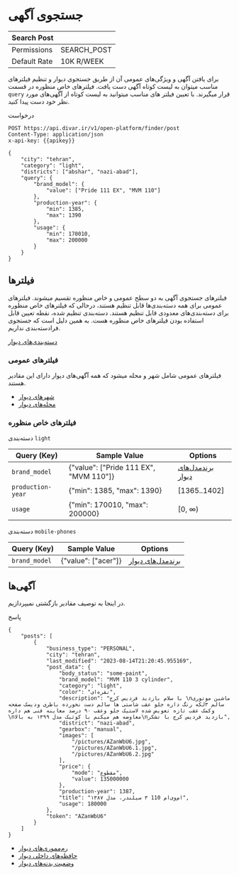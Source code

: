 # جستجوی آگهی

| Search Post  |             |
|--------------|-------------|
| Permissions  | SEARCH_POST |
| Default Rate | 10K R/WEEK  |

برای یافتن آگهی و ویژگی‌های عمومی آن از طریق جستجوی دیوار
و تنظیم فیلترهای مناسب میتوان به لیست کوتاه آگهی دست یافت. فیلترهای خاص منظوره در قسمت `query` قرار میگیرند.
با تعیین فیلتر های مناسب میتوانید به لیست کوتاه از آگهی‌های مورد نظر خود دست پیدا کنید.

درخواست

```http request
POST https://api.divar.ir/v1/open-platform/finder/post
Content-Type: application/json
x-api-key: {{apikey}}

{
    "city": "tehran",
    "category": "light",
    "districts": ["abshar", "nazi-abad"],
    "query": {
        "brand_model": {
            "value": ["Pride 111 EX", "MVM 110"]
        },
        "production-year": {
            "min": 1385,
            "max": 1390
        },
        "usage": {
            "min": 170010,
            "max": 200000
        }
    }
}
```

## فیلترها

فیلترهای جستجوی آگهی به دو سطح عمومی و خاص منظوره تقسیم میشوند. فیلترهای عمومی برای همه دسته‌بندی‌ها قابل تنظیم هستند، درحالی که فیلترهای خاص منظوره برای دسته‌بندی‌های معدودی قابل تنظیم هستند.
دسته‌بندی تنظیم شده، نقطه تعیین قابل استفاده بودن فیلترهای خاص منظوره هست. به همین دلیل است که جستجوی فرادسته‌بندی نداریم.

[دسته‌بندی‌های دیوار](../assets/assets.md#دستهبندیها)

### فیلترهای عمومی

فیلترهای عمومی شامل شهر و محله میشود که همه آگهی‌های دیوار دارای این مقادیر هستند.

- [شهرهای دیوار](../assets/assets.md#شهرها)
- [محله‌های دیوار](../assets/assets.md#محلهها)

### فیلترهای خاص منظوره

دسته‌بندی `light`

| Query (Key)       | Sample Value                           | Options                                           |
|-------------------|----------------------------------------|---------------------------------------------------|
| `brand_model`     | {"value": ["Pride 111 EX", "MVM 110"]} | [برندمدل‌های دیوار](../assets/assets.md#برندمدلها) |
| `production-year` | {"min": 1385, "max": 1390}             | [1365..1402]                                      |
| `usage`           | {"min": 170010, "max": 200000}         | [0, ∞)                                            |

دسته‌بندی `mobile-phones`

| Query (Key)       | Sample Value                           | Options                                           |
|-------------------|----------------------------------------|---------------------------------------------------|
| `brand_model`     | {"value": ["acer"]} | [برندمدل‌های دیوار](../assets/assets.md#برندمدلها) |

## آگهی‌ها
در اینجا به توصیف مقادیر بازگشتی نمیپردازیم.

پاسخ

```http request
{
    "posts": [
        {
            "business_type": "PERSONAL",
            "city": "tehran",
            "last_modified": "2023-08-14T21:20:45.955169",
            "post_data": {
                "body_status": "some-paint",
                "brand_model": "MVM 110 3 cylinder",
                "category": "light",
                "color": "نقره‌ای",
                "description": "با سلام بازدید فردیس کرج \nماشین موتوری سالم ۳لکه رنگ داره جلو عقب شاستی ها سالم دست نخورده باطری ودیسک صفحه وکمک عقب تازه تعویض شده لاستیک جلو وعقب ۹۰ درصد معاینه فنی هم داره \nمعاوضه هم میکنم با کوئیک مدل ۱۳۹۹ به بالا\nبازدید فردیس کرج با تشکر",
                "district": "nazi-abad",
                "gearbox": "manual",
                "images": [
                    "/pictures/AZanWbU6.jpg",
                    "/pictures/AZanWbU6.1.jpg",
                    "/pictures/AZanWbU6.2.jpg"
                ],
                "price": {
                    "mode": "مقطوع",
                    "value": 135000000
                },
                "production-year": 1387,
                "title": "ام‌وی‌ام 110 ۳ سیلندر، مدل ۱۳۸۷",
                "usage": 180000
            },
            "token": "AZanWbU6"
        }
    ]
}

```

- [رم‌مموری‌های دیوار](../assets/assets.md#رممموریها)
- [حافظه‌های داخلی دیوار](../assets/assets.md#حافظههایداخلی)
- [وضعیت بدنه‌های دیوار](../assets/assets.md#وضعیتبدنهها)
